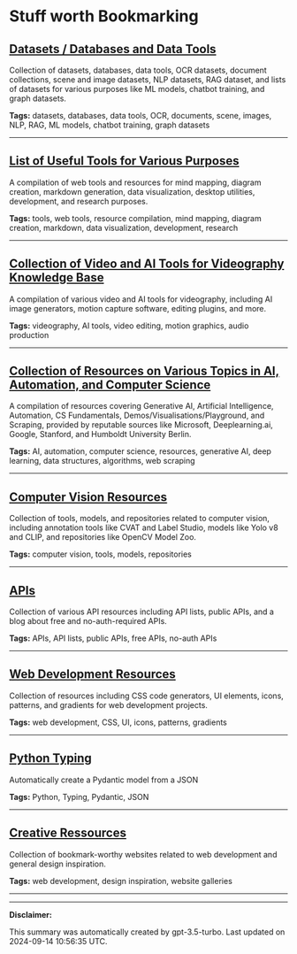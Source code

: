 # Stuff worth Bookmarking

## [Datasets / Databases and Data Tools](./data.md)

Collection of datasets, databases, data tools, OCR datasets, document collections, scene and image datasets, NLP datasets, RAG dataset, and lists of datasets for various purposes like ML models, chatbot training, and graph datasets.

**Tags:** datasets, databases, data tools, OCR, documents, scene, images, NLP, RAG, ML models, chatbot training, graph datasets

---

## [List of Useful Tools for Various Purposes](./tools.md)

A compilation of web tools and resources for mind mapping, diagram creation, markdown generation, data visualization, desktop utilities, development, and research purposes.

**Tags:** tools, web tools, resource compilation, mind mapping, diagram creation, markdown, data visualization, development, research

---

## [Collection of Video and AI Tools for Videography Knowledge Base](./videography.md)

A compilation of various video and AI tools for videography, including AI image generators, motion capture software, editing plugins, and more.

**Tags:** videography, AI tools, video editing, motion graphics, audio production

---

## [Collection of Resources on Various Topics in AI, Automation, and Computer Science](./learning.md)

A compilation of resources covering Generative AI, Artificial Intelligence, Automation, CS Fundamentals, Demos/Visualisations/Playground, and Scraping, provided by reputable sources like Microsoft, Deeplearning.ai, Google, Stanford, and Humboldt University Berlin.

**Tags:** AI, automation, computer science, resources, generative AI, deep learning, data structures, algorithms, web scraping

---

## [Computer Vision Resources](./computer-vision.md)

Collection of tools, models, and repositories related to computer vision, including annotation tools like CVAT and Label Studio, models like Yolo v8 and CLIP, and repositories like OpenCV Model Zoo.

**Tags:** computer vision, tools, models, repositories

---

## [APIs](./api.md)

Collection of various API resources including API lists, public APIs, and a blog about free and no-auth-required APIs.

**Tags:** APIs, API lists, public APIs, free APIs, no-auth APIs

---

## [Web Development Resources](./web-development.md)

Collection of resources including CSS code generators, UI elements, icons, patterns, and gradients for web development projects.

**Tags:** web development, CSS, UI, icons, patterns, gradients

---

## [Python Typing](./python.md)

Automatically create a Pydantic model from a JSON

**Tags:** Python, Typing, Pydantic, JSON

---

## [Creative Ressources](./creative.md)

Collection of bookmark-worthy websites related to web development and general design inspiration.

**Tags:** web development, design inspiration, website galleries

---

---

**Disclaimer:**

This summary was automatically created by gpt-3.5-turbo. Last updated on 2024-09-14 10:56:35 UTC.
